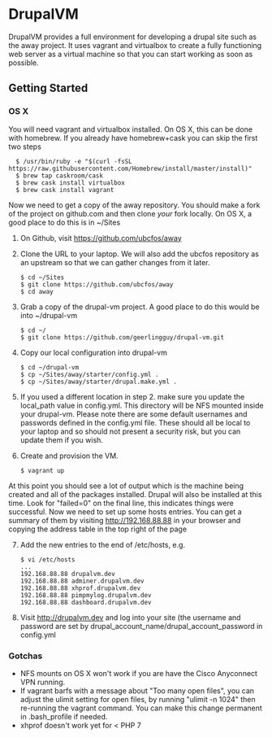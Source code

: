 # DrupalVM

DrupalVM provides a full environment for developing a drupal site such as the
away project. It uses vagrant and virtualbox to create a fully functioning web
server as a virtual machine so that you can start working as soon as possible.

## Getting Started

### OS X
You will need vagrant and virtualbox installed. On OS X, this can be done with
homebrew. If you already have homebrew+cask you can skip the first two steps
```
  $ /usr/bin/ruby -e "$(curl -fsSL https://raw.githubusercontent.com/Homebrew/install/master/install)"
  $ brew tap caskroom/cask
  $ brew cask install virtualbox
  $ brew cask install vagrant
```

Now we need to get a copy of the away repository. You should make a fork of the
project on github.com and then clone *your* fork locally. On OS X, a good place
to do this is in ~/Sites

1. On Github, visit https://github.com/ubcfos/away
2. Clone the URL to your laptop. We will
     also add the ubcfos repository as an upstream so that we can gather
     changes from it later.

    ```
    $ cd ~/Sites
    $ git clone https://github.com/ubcfos/away
    $ cd away
    ```

3. Grab a copy of the drupal-vm project. A good place to do this would be into
     ~/drupal-vm
    ```
    $ cd ~/
    $ git clone https://github.com/geerlingguy/drupal-vm.git
    ```

4. Copy our local configuration into drupal-vm
    ```
    $ cd ~/drupal-vm
    $ cp ~/Sites/away/starter/config.yml .
    $ cp ~/Sites/away/starter/drupal.make.yml .
    ```

5. If you used a different location in step 2. make sure you update the
   local_path value in config.yml. This directory will be NFS mounted inside
   your drupal-vm. Please note there are some default usernames and passwords
   defined in the config.yml file. These should all be local to your laptop and
   so should not present a security risk, but you can update them if you wish.

6. Create and provision the VM.
    ```
    $ vagrant up
    ```

At this point you should see a lot of output which is the machine being created
and all of the packages installed. Drupal will also be installed at this time.
Look for "failed=0" on the final line, this indicates things were successful.
Now we need to set up some hosts entries. You can get a summary of them by
visiting http://192.168.88.88 in your browser and copying the address table in
the top right of the page

7. Add the new entries to the end of /etc/hosts, e.g.

    ```
    $ vi /etc/hosts
    ...
    192.168.88.88 drupalvm.dev
    192.168.88.88 adminer.drupalvm.dev
    192.168.88.88 xhprof.drupalvm.dev
    192.168.88.88 pimpmylog.drupalvm.dev
    192.168.88.88 dashboard.drupalvm.dev
    ```

8. Visit http://drupalvm.dev and log into your site (the username and password
   are set by drupal_account_name/drupal_account_password in config.yml

### Gotchas
  * NFS mounts on OS X won't work if you are have the Cisco Anyconnect VPN
  running.
  * If vagrant barfs with a message about "Too many open files", you can adjust
  the ulimit setting for open files, by running "ulimit -n 1024" then re-running
  the vagrant command. You can make this change permanent in .bash_profile if
  needed.
  * xhprof doesn't work yet for < PHP 7

